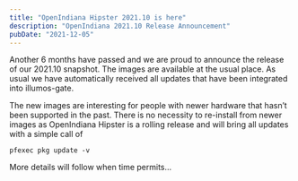 ```yaml
---
title: "OpenIndiana Hipster 2021.10 is here"
description: "OpenIndiana 2021.10 Release Announcement"
pubDate: "2021-12-05"
---
```


Another 6 months have passed and we are proud to announce the release of our 2021.10 snapshot. The images are available at the usual place. As usual we have automatically received all updates that have been integrated into illumos-gate.

The new images are interesting for people with newer hardware that hasn’t been supported in the past. There is no necessity to re-install from newer images as OpenIndiana Hipster is a rolling release and will bring all updates with a simple call of 
```
pfexec pkg update -v
```

More details will follow when time permits…
